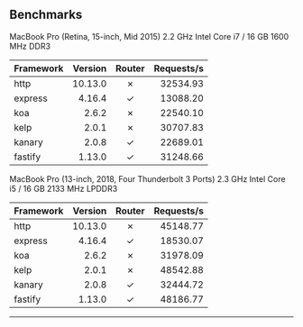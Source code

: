 ## Benchmarks

MacBook Pro (Retina, 15-inch, Mid 2015) 2.2 GHz Intel Core i7 / 16 GB 1600 MHz DDR3

| Framework | Version | Router | Requests\/s  |
| :---      | --:     | :-:    | --:          |
| http      | 10.13.0 | ✗      | 32534.93     |
| express   | 4.16.4  | ✓      | 13088.20     |
| koa       | 2.6.2   | ✗      | 22540.10     |
| kelp      | 2.0.1   | ✗      | 30707.83     |
| kanary    | 2.0.8   | ✓      | 22689.01     |
| fastify   | 1.13.0  | ✓      | 31248.66     |

MacBook Pro (13-inch, 2018, Four Thunderbolt 3 Ports) 2.3 GHz Intel Core i5 / 16 GB 2133 MHz LPDDR3

| Framework | Version | Router | Requests\/s  |
| :---      | --:     | :-:    | --:          |
| http      | 10.13.0 | ✗      | 45148.77     |
| express   | 4.16.4  | ✓      | 18530.07     |
| koa       | 2.6.2   | ✗      | 31978.09     |
| kelp      | 2.0.1   | ✗      | 48542.88     |
| kanary    | 2.0.8   | ✓      | 32444.72     |
| fastify   | 1.13.0  | ✓      | 48186.77     |

---
